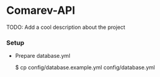 # Comarev-API

TODO: Add a cool description about the project

### Setup

* Prepare database.yml

    $ cp config/database.example.yml config/database.yml
